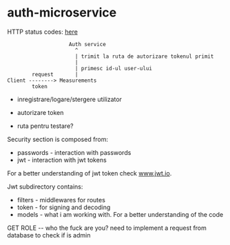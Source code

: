 # auth-microservice

HTTP status codes: [here](https://en.wikipedia.org/wiki/List_of_HTTP_status_codes)

```
                    Auth service
                      ^
                      | trimit la ruta de autorizare tokenul primit
                      | 
                      | primesc id-ul user-ului
        request       |           
Client --------> Measurements
        token
```


- inregistrare/logare/stergere utilizator
- autorizare token

- ruta pentru testare?

Security section is composed from:
- passwords - interaction with passwords
- jwt - interaction with jwt tokens

For a better understanding of jwt token check www.jwt.io.

Jwt subdirectory contains:

- filters - middlewares for routes
- token - for signing and decoding
- models - what i am working with. For a better understanding of the code


GET ROLE -- who the fuck are you?
need to implement a request from database to check if is admin
